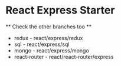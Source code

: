 # React Express Starter

** Check the other branches too **

* redux - react/express/redux
* sql - react/express/sql
* mongo - react/express/mongo
* react-router - react/react-router/express
